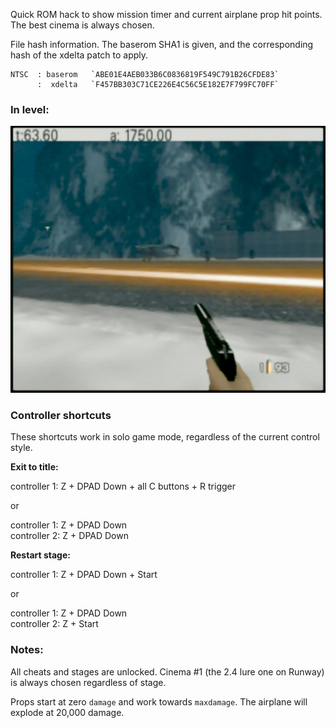 Quick ROM hack to show mission timer and current airplane prop hit points. The best cinema is always chosen.

File hash information. The baserom SHA1 is given, and the corresponding hash of the xdelta patch to apply.

    NTSC  : baserom   `ABE01E4AEB033B6C0836819F549C791B26CFDE83`
          :  xdelta   `F457BB303C71CE226E4C56C5E182E7F799FC70FF`
    

### In level: ###

![demo](demo.jpg)


### Controller shortcuts ###

These shortcuts work in solo game mode, regardless of the current control style.

**Exit to title:**

controller 1: Z + DPAD Down + all C buttons + R trigger

or

controller 1: Z + DPAD Down  
controller 2: Z + DPAD Down

**Restart stage:**

controller 1: Z + DPAD Down + Start

or

controller 1: Z + DPAD Down  
controller 2: Z + Start

### Notes: ###

All cheats and stages are unlocked. Cinema #1 (the 2.4 lure one on Runway) is always chosen regardless of stage.

Props start at zero `damage` and work towards `maxdamage`. The airplane will explode at 20,000 damage.